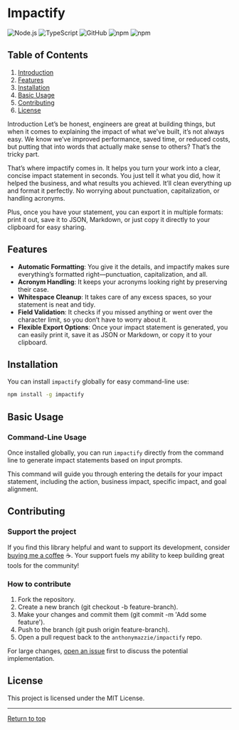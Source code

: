 # Impactify

![Node.js](https://img.shields.io/badge/Node.js-v22.16-brightgreen)
![TypeScript](https://img.shields.io/badge/TypeScript-5.6.2-blue.svg)
![GitHub](https://img.shields.io/github/license/AnthonyMazzie/impactify)
![npm](https://img.shields.io/npm/v/impactify)
![npm](https://img.shields.io/npm/dt/impactify)

## Table of Contents
1. [Introduction](#introduction)
2. [Features](#features)
3. [Installation](#installation)
4. [Basic Usage](#basic-usage)
5. [Contributing](#contributing)
6. [License](#license)

Introduction
Let’s be honest, engineers are great at building things, but when it comes to explaining the impact of what we've built, it’s not always easy. We know we’ve improved performance, saved time, or reduced costs, but putting that into words that actually make sense to others? That’s the tricky part.

That’s where impactify comes in. It helps you turn your work into a clear, concise impact statement in seconds. You just tell it what you did, how it helped the business, and what results you achieved. It’ll clean everything up and format it perfectly. No worrying about punctuation, capitalization, or handling acronyms.

Plus, once you have your statement, you can export it in multiple formats: print it out, save it to JSON, Markdown, or just copy it directly to your clipboard for easy sharing.

## Features
- **Automatic Formatting**: You give it the details, and impactify makes sure everything’s formatted right—punctuation, capitalization, and all.
- **Acronym Handling**: It keeps your acronyms looking right by preserving their case.
- **Whitespace Cleanup**: It takes care of any excess spaces, so your statement is neat and tidy.
- **Field Validation**: It checks if you missed anything or went over the character limit, so you don’t have to worry about it.
- **Flexible Export Options**: Once your impact statement is generated, you can easily print it, save it as JSON or Markdown, or copy it to your clipboard.

## Installation

You can install `impactify` globally for easy command-line use:

```bash
npm install -g impactify
```

## Basic Usage

### Command-Line Usage

Once installed globally, you can run `impactify` directly from the command line to generate impact statements based on input prompts.

This command will guide you through entering the details for your impact statement, including the action, business impact, specific impact, and goal alignment.

## Contributing

### Support the project
If you find this library helpful and want to support its development, consider [buying me a coffee](https://www.buymeacoffee.com/anthonymazzie) ☕. Your support fuels my ability to keep building great tools for the community!

### How to contribute
1. Fork the repository.
2. Create a new branch (git checkout -b feature-branch).
3. Make your changes and commit them (git commit -m 'Add some feature').
4. Push to the branch (git push origin feature-branch).
5. Open a pull request back to the `anthonymazzie/impactify` repo.

For large changes, [open an issue](https://github.com/AnthonyMazzie/impactify/issues) first to discuss the potential implementation.

## License
This project is licensed under the MIT License.

---

[Return to top](#impactify)